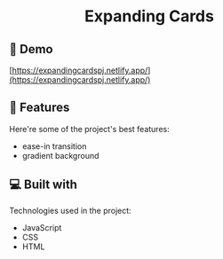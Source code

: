 <h1 align="center" id="title">Expanding Cards</h1>

<h2>🚀 Demo</h2>

[https://expandingcardspj.netlify.app/](https://expandingcardspj.netlify.app/)

<h2>🧐 Features</h2>

Here're some of the project's best features:

*   ease-in transition
*   gradient background

  
  
<h2>💻 Built with</h2>

Technologies used in the project:

*   JavaScript
*   CSS
*   HTML
